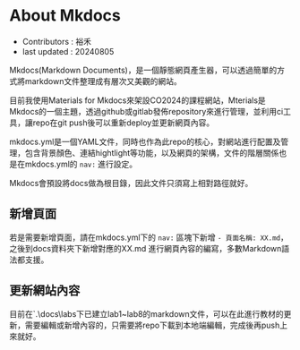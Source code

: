 # About Mkdocs

- Contributors : 裕禾
- last updated : 20240805

Mkdocs(Markdown Documents)，是一個靜態網頁產生器，可以透過簡單的方式將markdown文件整理成有層次又美觀的網站。

目前我使用Materials for Mkdocs來架設CO2024的課程網站，Mterials是Mkdocs的一個主題，透過github或gitlab發佈repository來進行管理，並利用ci工具，讓repo在git push後可以重新deploy並更新網頁內容。

mkdocs.yml是一個YAML文件，同時也作為此repo的核心，對網站進行配置及管理，包含背景顏色、連結hightlight等功能，以及網頁的架構，文件的階層關係也是在mkdocs.yml的 `nav:` 進行設定。

Mkdocs會預設將docs做為根目錄，因此文件只須寫上相對路徑就好。

## 新增頁面
若是需要新增頁面，請在mkdocs.yml下的 `nav:` 區塊下新增 `- 頁面名稱: XX.md`，之後到docs資料夾下新增對應的XX.md 進行網頁內容的編寫，多數Markdown語法都支援。

## 更新網站內容
目前在`.\docs\labs下已建立lab1~lab8的markdown文件，可以在此進行教材的更新，需要編輯或新增內容的，只需要將repo下載到本地端編輯，完成後再push上來就好。